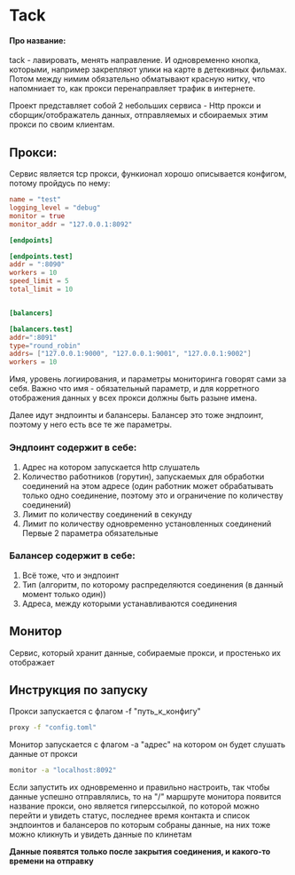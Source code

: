 # Tack
#### Про название:
tack - лавировать, менять направление. И одновременно кнопка, которыми, например закрепляют улики на карте в детекивных фильмах. Потом между нимим обязательно обматывают красную нитку, что напомниает то, как прокси перенаправляет трафик в интернете.

Проект представляет собой 2 небольших сервиса - Http прокси и сборщик/отображатель данных, отправляемых и сбоираемых этим прокси по своим клиентам.

## Прокси:
Сервис является tcp прокси, функионал хорошо описывается конфигом, потому пройдусь по нему:
```toml
name = "test"
logging_level = "debug"
monitor = true
monitor_addr = "127.0.0.1:8092"

[endpoints]

[endpoints.test]
addr = ":8090"
workers = 10
speed_limit = 5
total_limit = 10


[balancers]

[balancers.test]
addr=":8091"
type="round_robin"
addrs= ["127.0.0.1:9000", "127.0.0.1:9001", "127.0.0.1:9002"]
workers = 10
```
Имя, уровень логиирования, и параметры мониторинга говорят сами за себя. Важно что имя - обязательный параметр, и для корретного отображения данных у всех прокси должны быть разыне имена.

Далее идут эндпоинты и балансеры. Балансер это тоже эндпоинт, поэтому у него есть все те же параметры.

### Эндпоинт содержит в себе:
1. Адрес на котором запускается http слушатель
2. Количество работников (горутин), запускаемых для обработки соединений на этом адресе (один работник может обрабатывать только одно соединение, поэтому это и ограничение по количеству соединений)
3. Лимит по количеству соединений в секунду
4. Лимит по количеству одновременно установленных соединений
Первые 2 параметра обязательные

### Балансер содержит в себе:
1. Всё тоже, что и эндпоинт
2. Тип (алгоритм, по которому распределяются соединения (в данный момент только один))
3. Адреса, между которыми устанавливаются соединения

## Монитор
Сервис, который хранит данные, собираемые прокси, и простенько их отображает

## Инструкция по запуску
Прокси запускается с флагом -f "путь_к_конфигу"
```bash
proxy -f "config.toml"
```

Монитор запускается с флагом -a "адрес" на котором он будет слушать данные от прокси
```bash
monitor -a "localhost:8092"
```

Если запустить их одновременно и правильно настроить, так чтобы данные успешно отправлялись, то на "/" маршруте монитора появится название прокси, оно является гиперссылкой, по которой можно перейти и увидеть статус, последнее время контакта и список эндпоинтов и балансеров по которым собраны данные, на них тоже можно кликнуть и увидеть данные по клинетам

**Данные появятся только после закрытия соединения, и какого-то времени на отправку**
